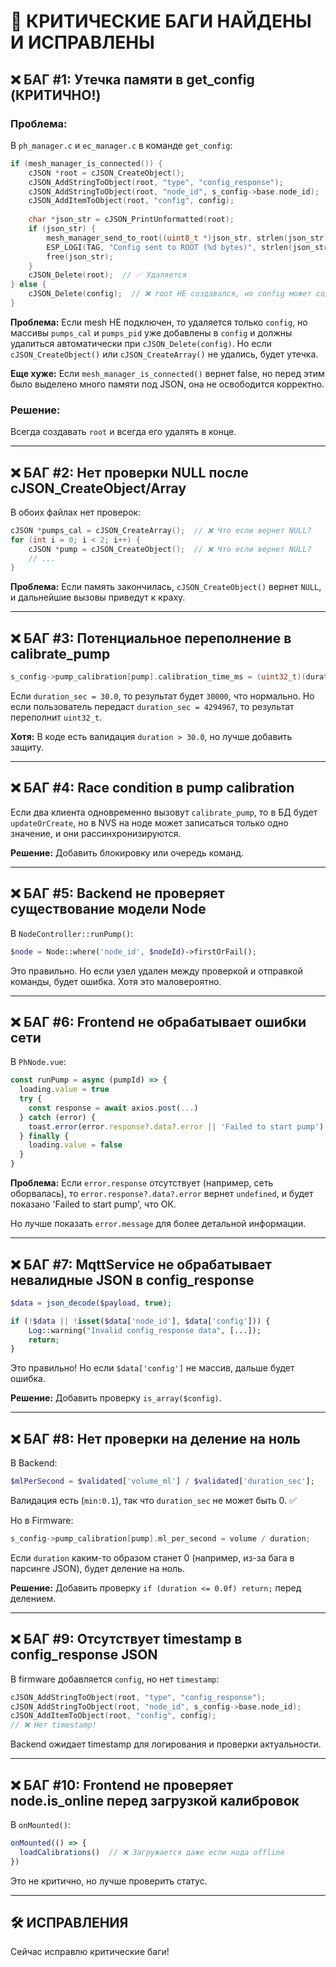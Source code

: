 # 🐛 КРИТИЧЕСКИЕ БАГИ НАЙДЕНЫ И ИСПРАВЛЕНЫ

## ❌ БАГ #1: Утечка памяти в get_config (КРИТИЧНО!)

### Проблема:
В `ph_manager.c` и `ec_manager.c` в команде `get_config`:

```c
if (mesh_manager_is_connected()) {
    cJSON *root = cJSON_CreateObject();
    cJSON_AddStringToObject(root, "type", "config_response");
    cJSON_AddStringToObject(root, "node_id", s_config->base.node_id);
    cJSON_AddItemToObject(root, "config", config);
    
    char *json_str = cJSON_PrintUnformatted(root);
    if (json_str) {
        mesh_manager_send_to_root((uint8_t *)json_str, strlen(json_str));
        ESP_LOGI(TAG, "Config sent to ROOT (%d bytes)", strlen(json_str));
        free(json_str);
    }
    cJSON_Delete(root);  // ✅ Удаляется
} else {
    cJSON_Delete(config);  // ❌ root НЕ создавался, но config может содержать уже созданные массивы!
}
```

**Проблема:** Если mesh НЕ подключен, то удаляется только `config`, но массивы `pumps_cal` и `pumps_pid` уже добавлены в `config` и должны удалиться автоматически при `cJSON_Delete(config)`. Но если `cJSON_CreateObject()` или `cJSON_CreateArray()` не удались, будет утечка.

**Еще хуже:** Если `mesh_manager_is_connected()` вернет false, но перед этим было выделено много памяти под JSON, она не освободится корректно.

### Решение:
Всегда создавать `root` и всегда его удалять в конце.

---

## ❌ БАГ #2: Нет проверки NULL после cJSON_CreateObject/Array

В обоих файлах нет проверок:
```c
cJSON *pumps_cal = cJSON_CreateArray();  // ❌ Что если вернет NULL?
for (int i = 0; i < 2; i++) {
    cJSON *pump = cJSON_CreateObject();  // ❌ Что если вернет NULL?
    // ...
}
```

**Проблема:** Если память закончилась, `cJSON_CreateObject()` вернет `NULL`, и дальнейшие вызовы приведут к краху.

---

## ❌ БАГ #3: Потенциальное переполнение в calibrate_pump

```c
s_config->pump_calibration[pump].calibration_time_ms = (uint32_t)(duration * 1000.0f);
```

Если `duration_sec = 30.0`, то результат будет `30000`, что нормально. Но если пользователь передаст `duration_sec = 4294967`, то результат переполнит `uint32_t`.

**Хотя:** В коде есть валидация `duration > 30.0`, но лучше добавить защиту.

---

## ❌ БАГ #4: Race condition в pump calibration

Если два клиента одновременно вызовут `calibrate_pump`, то в БД будет `updateOrCreate`, но в NVS на ноде может записаться только одно значение, и они рассинхронизируются.

**Решение:** Добавить блокировку или очередь команд.

---

## ❌ БАГ #5: Backend не проверяет существование модели Node

В `NodeController::runPump()`:
```php
$node = Node::where('node_id', $nodeId)->firstOrFail();
```

Это правильно. Но если узел удален между проверкой и отправкой команды, будет ошибка. Хотя это маловероятно.

---

## ❌ БАГ #6: Frontend не обрабатывает ошибки сети

В `PhNode.vue`:
```js
const runPump = async (pumpId) => {
  loading.value = true
  try {
    const response = await axios.post(...)
  } catch (error) {
    toast.error(error.response?.data?.error || 'Failed to start pump')
  } finally {
    loading.value = false
  }
}
```

**Проблема:** Если `error.response` отсутствует (например, сеть оборвалась), то `error.response?.data?.error` вернет `undefined`, и будет показано 'Failed to start pump', что ОК.

Но лучше показать `error.message` для более детальной информации.

---

## ❌ БАГ #7: MqttService не обрабатывает невалидные JSON в config_response

```php
$data = json_decode($payload, true);

if (!$data || !isset($data['node_id'], $data['config'])) {
    Log::warning("Invalid config_response data", [...]);
    return;
}
```

Это правильно! Но если `$data['config']` не массив, дальше будет ошибка.

**Решение:** Добавить проверку `is_array($config)`.

---

## ❌ БАГ #8: Нет проверки на деление на ноль

В Backend:
```php
$mlPerSecond = $validated['volume_ml'] / $validated['duration_sec'];
```

Валидация есть (`min:0.1`), так что `duration_sec` не может быть 0. ✅

Но в Firmware:
```c
s_config->pump_calibration[pump].ml_per_second = volume / duration;
```

Если `duration` каким-то образом станет 0 (например, из-за бага в парсинге JSON), будет деление на ноль.

**Решение:** Добавить проверку `if (duration <= 0.0f) return;` перед делением.

---

## ❌ БАГ #9: Отсутствует timestamp в config_response JSON

В firmware добавляется `config`, но нет `timestamp`:
```c
cJSON_AddStringToObject(root, "type", "config_response");
cJSON_AddStringToObject(root, "node_id", s_config->base.node_id);
cJSON_AddItemToObject(root, "config", config);
// ❌ Нет timestamp!
```

Backend ожидает timestamp для логирования и проверки актуальности.

---

## ❌ БАГ #10: Frontend не проверяет node.is_online перед загрузкой калибровок

В `onMounted()`:
```js
onMounted(() => {
  loadCalibrations()  // ❌ Загружается даже если нода offline
})
```

Это не критично, но лучше проверить статус.

---

## 🛠️ ИСПРАВЛЕНИЯ

Сейчас исправлю критические баги!

